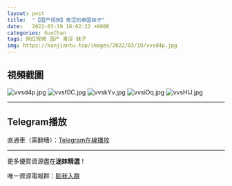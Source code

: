 ```yaml
---
layout: post
title:  "【国产视频】青涩的泰国妹子"
date:   2022-03-19 16:02:22 +0800
categories: GuoChan
tags: 网红视频 国产 青涩 妹子
img: https://kanjiantu.top/images/2022/03/19/vvsd4p.jpg
---
```



## 視頻截圖

![vvsd4p.jpg](https://kanjiantu.top/images/2022/03/19/vvsd4p.jpg)
![vvsf0C.jpg](https://kanjiantu.top/images/2022/03/19/vvsf0C.jpg)
![vvskYv.jpg](https://kanjiantu.top/images/2022/03/19/vvskYv.jpg)
![vvsiOq.jpg](https://kanjiantu.top/images/2022/03/19/vvsiOq.jpg)
![vvsHlJ.jpg](https://kanjiantu.top/images/2022/03/19/vvsHlJ.jpg)

* * *
## Telegram播放

直通車（需翻墻）：[Telegram在線播放](https://t.me/mimeijingxuan/231)

* * *
更多優質資源盡在**迷妹精選**！

唯一資源電報群：[點我入群](https://t.me/mimeijingxuan)


